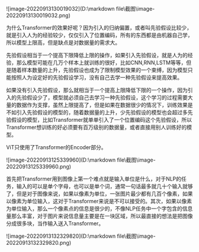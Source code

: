 ![image-20220913130019032](D:\markdown file\截图\image-20220913130019032.png)

为什么Transformer的效果好呢？因为引入的归纳偏置，或者叫先验假设比较少，就是引入人为的经验较少，仅仅引入了位置编码，所有的东西都是由机器自己学，所以模型上限高，但是缺点是对数据量的需求大。

先验假设相当于一个提高下限降低上限的操作，如果引入先验假设，就是人为的经验，那么模型可能在几万个样本上就训练的很好，比如CNN,RNN,LSTM等等，但是随着样本数量的上升，先验假设也成为了限制模型效果的一个束缚，因为模型只能按照人为设定好的先验假设学习，没有自己去学一种先验假设来提高效果。

如果没有引入先验假设，那么就相当于一个提高上限降低下限的一个操作，因为引入的先验假设少了，模型就必须自己去学习一种先验假设，这个学习的过程需要大量的数据作为支撑，虽然上限提高了，但是如果在数据很少的情况下，训练效果是不如引入先验假设的模型的，随着数据量的上升，少先验假设的模型也会超过多先验假设的模型，比如Transformer就单单引入了一个位置编码这个先验假设，所以Transformer想训练的好必须要有百万级别的数据量，或者直接用别人训练好的模型。

ViT只使用了Transformer的Encoder部分。

![image-20220913125339960](D:\markdown file\截图\image-20220913125339960.png)

首先把Transformer用到图像上第一个难点就是输入单位是什么，对于NLP的任务，输入的可以是单个字母，也可以是单个词，通常一句话最多就几十个输入就够了，但是对于图像来说，如果以像素为单位，一张图片最少都有几百个像素，如果以像素为单位输入，这对于Transformer来说是不可以接受的。其次，如果以像素为单位输入，那么一个像素点的信息是很少的，不像NLP任务中一个字包含的信息量那么丰富，对于图片来说信息量主要是在一块区域，所以最直接的想法是把图像分成很多块，当作输入送入Transformer。



![image-20220913132329820](D:\markdown file\截图\image-20220913132329820.png)









